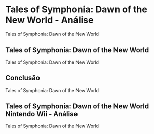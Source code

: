 ---
---

# Tales of Symphonia: Dawn of the New World - Análise

Tales of Symphonia: Dawn of the New World

## Tales of Symphonia: Dawn of the New World

Tales of Symphonia: Dawn of the New World

## Conclusão

Tales of Symphonia: Dawn of the New World

## Tales of Symphonia: Dawn of the New World Nintendo Wii - Análise

Tales of Symphonia: Dawn of the New World
